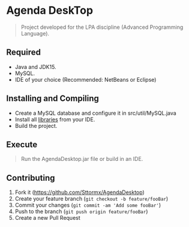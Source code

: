 # Agenda DeskTop
> Project developed for the LPA discipline (Advanced Programming Language).

## Required
- Java and JDK15.
- MySQL.
- IDE of your choice (Recommended: NetBeans or Eclipse) 

## Installing and Compiling
- Create a MySQL database and configure it in src/util/MySQL.java
- Install all [libraries] from your IDE.
- Build the project.

## Execute
> Run the AgendaDesktop.jar file or build in an IDE.

## Contributing

1. Fork it (<https://github.com/Sttormx/AgendaDesktop>)
2. Create your feature branch (`git checkout -b feature/fooBar`)
3. Commit your changes (`git commit -am 'Add some fooBar'`)
4. Push to the branch (`git push origin feature/fooBar`)
5. Create a new Pull Request

[libraries]: https://replit.com
